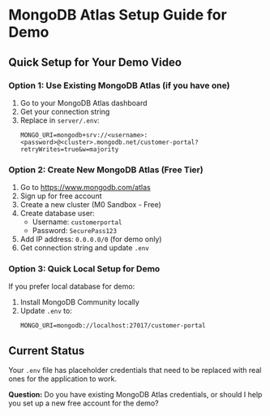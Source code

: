 # MongoDB Atlas Setup Guide for Demo

## Quick Setup for Your Demo Video

### Option 1: Use Existing MongoDB Atlas (if you have one)
1. Go to your MongoDB Atlas dashboard
2. Get your connection string
3. Replace in `server/.env`:
   ```
   MONGO_URI=mongodb+srv://<username>:<password>@<cluster>.mongodb.net/customer-portal?retryWrites=true&w=majority
   ```

### Option 2: Create New MongoDB Atlas (Free Tier)
1. Go to https://www.mongodb.com/atlas
2. Sign up for free account
3. Create a new cluster (M0 Sandbox - Free)
4. Create database user:
   - Username: `customerportal`
   - Password: `SecurePass123`
5. Add IP address: `0.0.0.0/0` (for demo only)
6. Get connection string and update `.env`

### Option 3: Quick Local Setup for Demo
If you prefer local database for demo:
1. Install MongoDB Community locally
2. Update `.env` to:
   ```
   MONGO_URI=mongodb://localhost:27017/customer-portal
   ```

## Current Status
Your `.env` file has placeholder credentials that need to be replaced with real ones for the application to work.

**Question:** Do you have existing MongoDB Atlas credentials, or should I help you set up a new free account for the demo?
